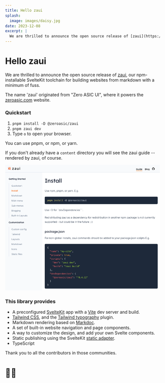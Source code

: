 ```yaml
---
title: Hello zaui
splash:
  image: images/daisy.jpg
date: 2023-12-08
excerpt: |
  We are thrilled to announce the open source release of [zaui](https://github.com/zeroasiccorp/zaui), our npm-installable SvelteKit toolchain to build websites from markdown with a minimum of fuss.
---
```


# Hello zaui
We are thrilled to announce the open source release of [zaui](https://github.com/zeroasiccorp/zaui), our npm-installable SvelteKit toolchain for building websites from markdown with a minimum of fuss.

The name 'zaui' originated from "Zero ASIC UI", where it powers the [zeroasic.com](https://www.zeroasic.com/) website.

### Quickstart

1. `pnpm install -D @zeroasic/zaui`
2. `pnpm zaui dev`
3. Type `o` to open your browser.

You can use pnpm, or npm, or yarn.

If you don't already have a `content` directory you will see the zaui guide -- rendered by zaui, of course.

![zaui guide screenshot](images/zaui-guide-screenshot-light.png)

### This library provides

- A preconfigured [SvelteKit](https://kit.svelte.dev/docs/introduction) app with a [Vite](https://vitejs.dev/) dev server and build.
- [Tailwind CSS](https://tailwindcss.com/docs/installation), and the [Tailwind typography](https://tailwindcss.com/docs/typography-plugin) plugin.
- Markdown rendering based on [Markdoc](https://github.com/markdoc/markdoc).
- A set of built-in website navigation and page components.
- A way to customize the design, and add your own Svelte components.
- Static publishing using the SvelteKit [static adapter](https://kit.svelte.dev/docs/adapter-static).
- TypeScript

Thank you to all the contributors in those communities.

# 🙏🙏
